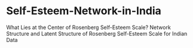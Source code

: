 # Self-Esteem-Network-in-India
What Lies at the Center of Rosenberg Self-Esteem Scale?  Network Structure and Latent Structure of Rosenberg Self-Esteem Scale for Indian Data
